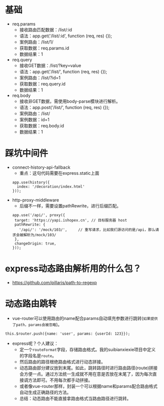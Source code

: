# 基础
* req.params
    - 接收路由匹配数据：/list/:id
    - 语法：app.get('/list/:id', function (req, res) {});
    - 案例路由：/list/1/
    - 获取数据：req.params.id
    - 数据结果：1
* req.query
    - 接收GET数据：/list/?key=value
    - 语法：app.get('/list/', function (req, res) {});
    - 案例路由：/list/?id=1
    - 获取数据：req.query.id
    - 数据结果：1
* req.body
    - 接收非GET数据，需使用body-parse模块进行解析。
    - 语法：app.post('/list/', function (req, res) {});
    - 案例路由：/list/
    - 案例数据：id=1
    - 获取数据：req.body.id
    - 数据结果：1

# 踩坑中间件
* connect-history-api-fallback
    - 重点：这句代码需要在express.static上面
    ```
    app.use(history({
      index: '/decoration/index.html'
    }));
    ```
* http-proxy-middleware
    - 后缀不一样，需要设置pathRewrite，进行后缀匹配。
    ```
    app.use('/api/', proxy({
     target: 'https://yapi.ishopex.cn', // 目标服务器 host
     pathRewrite: {
       '/api/': '/mock/103/',     // 重写请求，比如我们源访问的是/api，那么请求会被解析为/mock/103/
     },
     changeOrigin: true,
    }));
    ```

# express动态路由解析用的什么包？
* https://github.com/pillarjs/path-to-regexp

# 动态路由跳转
* vue-router可以使用路由的name配合params自动填充参数进行跳转(```如果提供了path，params会被忽略```)。
```
this.$router.push({name: 'user', params: {userId: 123}});
```
* express呢？个人建议：
    - 定一个```routeFormat```字段，存储路由格式。我的suibianxiexie项目中定义的字段名是```route```。
    - 然后路由的路径根绝路由格式进行动态拼接。
    - 动态路由部分建议放到末尾。如此，跳转路径时进行路由路径(route)拼接会方便一点。通过方法统一生成就不用在意是否放在末尾了，因为每次直接调方法即可。不用每次都手动拼接。
    - 或者像vue-router那样，封装一个可以根据name和params配合路由格式自动生成正确路径的方法。
    - 总结：动态路由不能直接拿路由格式当路由路径进行跳转。
